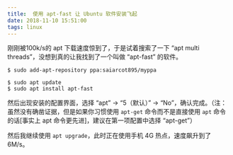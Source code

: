```yaml
---
title:  使用 apt-fast 让 Ubuntu 软件安装飞起
date: 2018-11-10 15:51:00
tags: linux
---
```


刚刚被100k/s的 apt 下载速度惊到了，于是试着搜索了一下 “apt multi threads”，没想到真的让我找到了一个叫做 “apt-fast” 的软件。

```shell
$ sudo add-apt-repository ppa:saiarcot895/myppa

$ sudo apt update
$ sudo apt install apt-fast
```

然后出现安装的配置界面，选择 “apt” →  “5（默认）” →  “No”，确认完成。（注：虽然没有确凿证据，但是如果你习惯使用 `apt-get` 命令而不是直接使用 `apt` 命令的话[事实上 apt 命令更先进]，建议在第一项配置中选择 “apt-get”）

然后我继续使用 `apt upgrade`，此时正在使用手机 4G 热点，速度飙升到了 6M/s。
